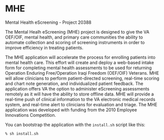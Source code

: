 MHE
====

Mental Health eScreening - Project 20388

The Mental Healh eScreening (MHE) project is designed to give the VA OEF/OIF, mental health, and primary care communities the ability to automate collection and scoring of screening instruments in order to improve efficiency in treating patients.

The MHE application will accelerate the process for enrolling patients into mental health care. This effort will create and deploy a web-based intake form for completing mental health assessments to be used for returning Operation Enduring Free/Operation Iraqi Freedom (OEF/OIF) Veterans. MHE will allow clinicians to perform patient-directed screening, real-time scoring and chart note generation, and individualized patient feedback. The application offers VA the option to administer eScreening assessments remotely as it will have the ability to store offline data. MHE will provide a real-time push of clinical information to the VA electronic medical records system, and real-time alert to clinicians for evaluation and triage. The MHE application was developed with funding from the 2010 Employee Innovations Competition. 

You can bootstrap the application with the `install.sh` script like this:

```bash
% sh install.sh
```

